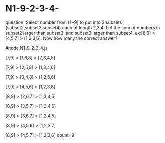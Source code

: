 # N1-9-2-3-4-
question: Select number from [1~9] to put into  3 subsets (subset2,subset3,subset4) each of length 2,3,4.   Let the sum of numbers in subset2   larger than subset3 ,and subset3 larger than subset4. ex:[8,9] > [4,5,7] > [1,2,3,6]. Now how many the correct answer?


#node N1_9_2_3_4.js

[7,9] > [1,6,8] > [2,3,4,5]

[7,9] > [2,5,8] > [1,3,4,6]

[7,9] > [3,4,8] > [1,2,5,6]

[7,9] > [4,5,6] > [1,2,3,8]

[8,9] > [2,6,7] > [1,3,4,5]

[8,9] > [3,5,7] > [1,2,4,6]

[8,9] > [3,6,7] > [1,2,4,5]

[8,9] > [4,5,6] > [1,2,3,7]

[8,9] > [4,5,7] > [1,2,3,6]
count=9

